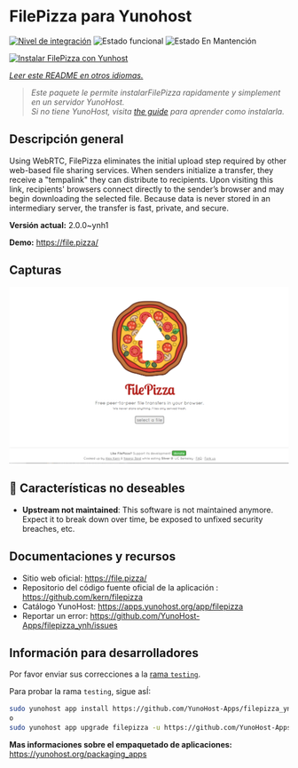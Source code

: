 <!--
Este archivo README esta generado automaticamente<https://github.com/YunoHost/apps/tree/master/tools/readme_generator>
No se debe editar a mano.
-->

# FilePizza para Yunohost

[![Nivel de integración](https://apps.yunohost.org/badge/integration/filepizza)](https://ci-apps.yunohost.org/ci/apps/filepizza/)
![Estado funcional](https://apps.yunohost.org/badge/state/filepizza)
![Estado En Mantención](https://apps.yunohost.org/badge/maintained/filepizza)

[![Instalar FilePizza con Yunhost](https://install-app.yunohost.org/install-with-yunohost.svg)](https://install-app.yunohost.org/?app=filepizza)

*[Leer este README en otros idiomas.](./ALL_README.md)*

> *Este paquete le permite instalarFilePizza rapidamente y simplement en un servidor YunoHost.*  
> *Si no tiene YunoHost, visita [the guide](https://yunohost.org/install) para aprender como instalarla.*

## Descripción general

Using WebRTC, FilePizza eliminates the initial upload step required by other web-based file sharing services. When senders initialize a transfer, they receive a "tempalink" they can distribute to recipients. Upon visiting this link, recipients' browsers connect directly to the sender’s browser and may begin downloading the selected file. Because data is never stored in an intermediary server, the transfer is fast, private, and secure.

**Versión actual:** 2.0.0~ynh1

**Demo:** <https://file.pizza/>

## Capturas

![Captura de FilePizza](./doc/screenshots/screenshot.png)

## :red_circle: Características no deseables

- **Upstream not maintained**: This software is not maintained anymore. Expect it to break down over time, be exposed to unfixed security breaches, etc.

## Documentaciones y recursos

- Sitio web oficial: <https://file.pizza/>
- Repositorio del código fuente oficial de la aplicación : <https://github.com/kern/filepizza>
- Catálogo YunoHost: <https://apps.yunohost.org/app/filepizza>
- Reportar un error: <https://github.com/YunoHost-Apps/filepizza_ynh/issues>

## Información para desarrolladores

Por favor enviar sus correcciones a la [rama `testing`](https://github.com/YunoHost-Apps/filepizza_ynh/tree/testing).

Para probar la rama `testing`, sigue asÍ:

```bash
sudo yunohost app install https://github.com/YunoHost-Apps/filepizza_ynh/tree/testing --debug
o
sudo yunohost app upgrade filepizza -u https://github.com/YunoHost-Apps/filepizza_ynh/tree/testing --debug
```

**Mas informaciones sobre el empaquetado de aplicaciones:** <https://yunohost.org/packaging_apps>

